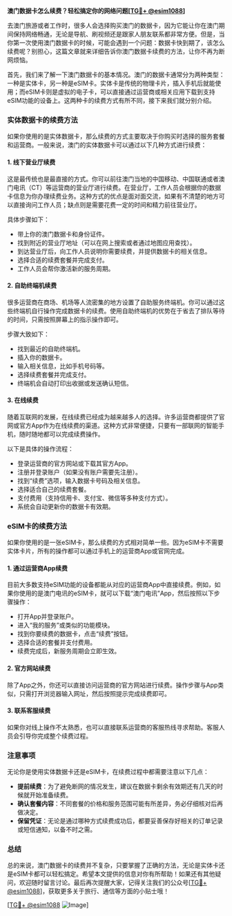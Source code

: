 **澳门数据卡怎么续费？轻松搞定你的网络问题[[TG💪+ @esim1088](https://t.me/s/esim1088)]**

去澳门旅游或者工作时，很多人会选择购买澳门的数据卡，因为它能让你在澳门期间保持网络畅通，无论是导航、刷视频还是跟家人朋友联系都非常方便。但是，当你第一次使用澳门数据卡的时候，可能会遇到一个问题：数据卡快到期了，该怎么续费呢？别担心，这篇文章就来详细告诉你澳门数据卡续费的方法，让你不再为断网烦恼。

首先，我们来了解一下澳门数据卡的基本情况。澳门的数据卡通常分为两种类型：一种是实体卡，另一种是eSIM卡。实体卡是传统的物理卡片，插入手机后就能使用；而eSIM卡则是虚拟的电子卡，可以直接通过运营商或相关应用下载到支持eSIM功能的设备上。这两种卡的续费方式有所不同，接下来我们就分别介绍。

### 实体数据卡的续费方法

如果你使用的是实体数据卡，那么续费的方式主要取决于你购买时选择的服务套餐和运营商。一般来说，澳门的实体数据卡可以通过以下几种方式进行续费：

#### 1. 线下营业厅续费

这是最传统也是最直接的方式。你可以前往澳门当地的中国移动、中国联通或者澳门电讯（CT）等运营商的营业厅进行续费。在营业厅，工作人员会根据你的数据卡信息为你办理续费业务。这种方式的优点是面对面交流，如果有不清楚的地方可以直接询问工作人员；缺点则是需要花费一定的时间和精力前往营业厅。

具体步骤如下：
- 带上你的澳门数据卡和身份证件。
- 找到附近的营业厅地址（可以在网上搜索或者通过地图应用查找）。
- 到达营业厅后，向工作人员说明你需要续费，并提供数据卡的相关信息。
- 选择合适的续费套餐并完成支付。
- 工作人员会帮你激活新的服务周期。

#### 2. 自助终端机续费

很多运营商在商场、机场等人流密集的地方设置了自助服务终端机。你可以通过这些终端机自行操作完成数据卡的续费。使用自助终端机的优势在于省去了排队等待的时间，只需按照屏幕上的指示操作即可。

步骤大致如下：
- 找到最近的自助终端机。
- 插入你的数据卡。
- 输入相关信息，比如手机号码等。
- 选择续费套餐并完成支付。
- 终端机会自动打印出收据或发送确认短信。

#### 3. 在线续费

随着互联网的发展，在线续费已经成为越来越多人的选择。许多运营商都提供了官网或官方App作为在线续费的渠道。这种方式非常便捷，只要有一部联网的智能手机，随时随地都可以完成续费操作。

以下是具体的操作流程：
- 登录运营商的官方网站或下载其官方App。
- 注册并登录账户（如果没有账户需要先注册）。
- 找到“续费”选项，输入数据卡号码及相关信息。
- 选择适合自己的续费套餐。
- 支付费用（支持信用卡、支付宝、微信等多种支付方式）。
- 系统会自动更新你的数据卡有效期。

### eSIM卡的续费方法

如果你使用的是一张eSIM卡，那么续费的方式相对简单一些。因为eSIM卡不需要实体卡片，所有的操作都可以通过手机上的运营商App或官网完成。

#### 1. 通过运营商App续费

目前大多数支持eSIM功能的设备都能从对应的运营商App中直接续费。例如，如果你使用的是澳门电讯的eSIM卡，就可以下载“澳门电讯”App，然后按照以下步骤操作：

- 打开App并登录账户。
- 进入“我的服务”或类似的功能模块。
- 找到你要续费的数据卡，点击“续费”按钮。
- 选择合适的套餐并支付费用。
- 续费完成后，新服务周期会立即生效。

#### 2. 官方网站续费

除了App之外，你还可以直接访问运营商的官方网站进行续费。操作步骤与App类似，只需打开浏览器输入网址，然后按照提示完成续费即可。

#### 3. 联系客服续费

如果你对线上操作不太熟悉，也可以直接联系运营商的客服热线寻求帮助。客服人员会引导你完成整个续费过程。

### 注意事项

无论你是使用实体数据卡还是eSIM卡，在续费过程中都需要注意以下几点：

- **提前续费**：为了避免断网的情况发生，建议在数据卡剩余有效期还有几天的时候就开始准备续费。
- **确认套餐内容**：不同套餐的价格和服务范围可能有所差异，务必仔细核对后再做决定。
- **保留凭证**：无论是通过哪种方式续费成功后，都要妥善保存好相关的订单记录或短信通知，以备不时之需。

### 总结

总的来说，澳门数据卡的续费并不复杂，只要掌握了正确的方法，无论是实体卡还是eSIM卡都可以轻松搞定。希望本文提供的信息对你有所帮助！如果还有其他疑问，欢迎随时留言讨论。最后再次提醒大家，记得关注我们的公众号[[TG💪+ @esim1088](https://t.me/s/esim1088)]，获取更多关于旅行、通信等方面的小贴士哦！

[[TG💪+ @esim1088](https://t.me/s/esim1088) ![Image](https://i.postimg.cc/4NQfJmqS/Snipaste-2025-05-13-00-14-12.png)]